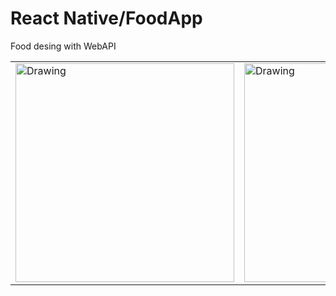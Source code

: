 # React Native/FoodApp
 Food desing with WebAPI
 
 <table><tr>
<td> <img src="https://user-images.githubusercontent.com/81930281/158252766-d429c28d-101e-43b6-816b-4b3b7e33f3c3.png" alt="Drawing" style="width: 350px;"/> </td>
<td> <img src="https://user-images.githubusercontent.com/81930281/158252780-5d76b928-d5fb-4919-8aec-07d98c897121.png" alt="Drawing" style="width: 350px;"/> </td>
<td> <img src="https://user-images.githubusercontent.com/81930281/158252790-58805226-012d-44c1-97cc-e82c6dd502c3.png" alt="Drawing" style="width: 350px;"/> </td>
</tr></table>
